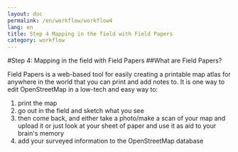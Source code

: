 ```yaml
---
layout: doc
permalink: /en/workflow/workflow4 
lang: en
title: Step 4 Mapping in the field with Field Papers
category: workflow
---
```


#Step 4: Mapping in the field with Field Papers
##What are Field Papers?

Field Papers is a web-based tool for easily creating a printable map atlas for anywhere in the world that you can print and add notes to.
It is one way to edit OpenStreetMap in a low-tech and easy way to:

1. print the map 
2. go out in the field and sketch what you see
3. then come back, and either take a photo/make a scan of your map and upload it or just look at your sheet of paper and use it as aid to your brain's memory
4. add your surveyed information to the OpenStreetMap database

